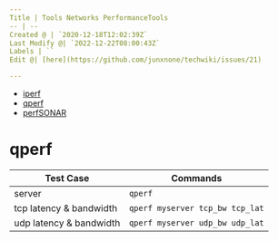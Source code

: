 ```yaml
---
Title | Tools Networks PerformanceTools
-- | --
Created @ | `2020-12-18T12:02:39Z`
Last Modify @| `2022-12-22T08:00:43Z`
Labels | ``
Edit @| [here](https://github.com/junxnone/techwiki/issues/21)

---
```

- [iperf](https://github.com/esnet/iperf)
- [qperf](https://github.com/rbruenig/qperf)
- [perfSONAR](https://github.com/perfsonar)

# qperf

Test Case | Commands
-- | --
server | `qperf`
tcp latency & bandwidth | `qperf myserver tcp_bw tcp_lat`
udp latency &  bandwidth | `qperf myserver udp_bw udp_lat`



